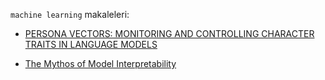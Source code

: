 `machine learning` makaleleri:

- [PERSONA VECTORS: MONITORING AND CONTROLLING CHARACTER TRAITS IN LANGUAGE MODELS](persona-vectors.md)
  
- [The Mythos of Model Interpretability](the-mythos-of-model-interpretability.md) 
